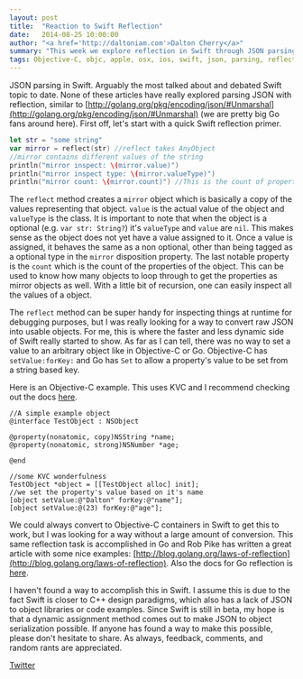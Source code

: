 ```yaml
---
layout: post
title:  "Reaction to Swift Reflection"
date:   2014-08-25 10:00:00
author: "<a href='http://daltoniam.com'>Dalton Cherry</a>"
summary: "This week we explore reflection in Swift through JSON parsing"
tags: Objective-C, objc, apple, osx, ios, swift, json, parsing, reflection
---
```


JSON parsing in Swift. Arguably the most talked about and debated Swift topic to date. None of these articles have really explored parsing JSON with reflection, similar to [http://golang.org/pkg/encoding/json/#Unmarshal](http://golang.org/pkg/encoding/json/#Unmarshal) (we are pretty big Go fans around here). First off, let's start with a quick Swift reflection primer.

```swift
let str = "some string"
var mirror = reflect(str) //reflect takes AnyObject
//mirror contains different values of the string
println("mirror inspect: \(mirror.value)")
println("mirror inspect type: \(mirror.valueType)")
println("mirror count: \(mirror.count)") //This is the count of properties of that object
```

The `reflect` method creates a `mirror` object which is basically a copy of the values representing that object. `value` is the actual value of the object and `valueType` is the class. It is important to note that when the object is a optional (e.g. `var str: String?`) it's `valueType` and `value` are `nil`. This makes sense as the object does not yet have a value assigned to it. Once a value is assigned, it behaves the same as a non optional, other than being tagged as a optional type in the `mirror` disposition property. The last notable property is the `count` which is the count of the properties of the object. This can be used to know how many objects to loop through to get the properties as mirror objects as well. With a little bit of recursion, one can easily inspect all the values of a object.

The `reflect` method can be super handy for inspecting things at runtime for debugging purposes, but I was really looking for a way to convert raw JSON into usable objects. For me, this is where the faster and less dynamic side of Swift really started to show. As far as I can tell, there was no way to set a value to an arbitrary object like in Objective-C or Go. Objective-C has `setValue:forKey:` and Go has `Set` to allow a property's value to be set from a string based key.

 Here is an Objective-C example. This uses KVC and I recommend checking out the docs [here](https://developer.apple.com/library/mac/documentation/cocoa/reference/foundation/Protocols/NSKeyValueCoding_Protocol/Reference/Reference.html#//apple_ref/occ/instm/NSObject/setValue:forKey:).

```objc
//A simple example object
@interface TestObject : NSObject

@property(nonatomic, copy)NSString *name;
@property(nonatomic, strong)NSNumber *age;

@end

//some KVC wonderfulness
TestObject *object = [[TestObject alloc] init];
//we set the property's value based on it's name
[object setValue:@"Dalton" forKey:@"name"];
[object setValue:@(23) forKey:@"age"];
```

We could always convert to Objective-C containers in Swift to get this to work, but I was looking for a way without a large amount of conversion. This same reflection task is accomplished in Go and Rob Pike has written a great article with some nice examples: [http://blog.golang.org/laws-of-reflection](http://blog.golang.org/laws-of-reflection). Also the docs for Go reflection is [here](http://golang.org/pkg/reflect/).

 I haven't found a way to accomplish this in Swift. I assume this is due to the fact Swift is closer to C++ design paradigms, which also has a lack of JSON to object libraries or code examples. Since Swift is still in beta, my hope is that a dynamic assignment method comes out to make JSON to object serialization possible. If anyone has found a way to make this possible, please don't hesitate to share. As always, feedback, comments, and random rants are appreciated.

[Twitter](https://twitter.com/daltoniam)
